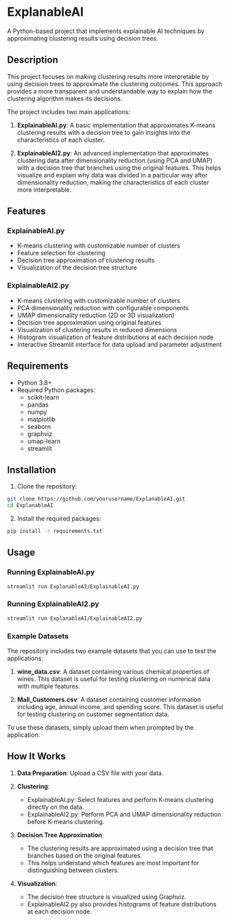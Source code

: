# ExplanableAI

A Python-based project that implements explainable AI techniques by approximating clustering results using decision trees.

## Description

This project focuses on making clustering results more interpretable by using decision trees to approximate the clustering outcomes. This approach provides a more transparent and understandable way to explain how the clustering algorithm makes its decisions.

The project includes two main applications:

1. **ExplainableAI.py**: A basic implementation that approximates K-means clustering results with a decision tree to gain insights into the characteristics of each cluster.

2. **ExplainableAI2.py**: An advanced implementation that approximates clustering data after dimensionality reduction (using PCA and UMAP) with a decision tree that branches using the original features. This helps visualize and explain why data was divided in a particular way after dimensionality reduction, making the characteristics of each cluster more interpretable.

## Features

### ExplainableAI.py
- K-means clustering with customizable number of clusters
- Feature selection for clustering
- Decision tree approximation of clustering results
- Visualization of the decision tree structure


### ExplainableAI2.py
- K-means clustering with customizable number of clusters
- PCA dimensionality reduction with configurable components
- UMAP dimensionality reduction (2D or 3D visualization)
- Decision tree approximation using original features
- Visualization of clustering results in reduced dimensions
- Histogram visualization of feature distributions at each decision node
- Interactive Streamlit interface for data upload and parameter adjustment

## Requirements

- Python 3.8+
- Required Python packages:
  - scikit-learn
  - pandas
  - numpy
  - matplotlib
  - seaborn
  - graphviz
  - umap-learn
  - streamlit

## Installation

1. Clone the repository:
```bash
git clone https://github.com/yourusername/ExplanableAI.git
cd ExplanableAI
```

2. Install the required packages:
```bash
pip install -r requirements.txt
```

## Usage

### Running ExplainableAI.py
```bash
streamlit run ExplanableAI/ExplainableAI.py
```

### Running ExplainableAI2.py
```bash
streamlit run ExplanableAI/ExplainableAI2.py
```

### Example Datasets

The repository includes two example datasets that you can use to test the applications:

1. **wine_data.csv**: A dataset containing various chemical properties of wines. This dataset is useful for testing clustering on numerical data with multiple features.

2. **Mall_Customers.csv**: A dataset containing customer information including age, annual income, and spending score. This dataset is useful for testing clustering on customer segmentation data.

To use these datasets, simply upload them when prompted by the application.

## How It Works

1. **Data Preparation**: Upload a CSV file with your data.

2. **Clustering**:
   - ExplainableAI.py: Select features and perform K-means clustering directly on the data.
   - ExplainableAI2.py: Perform PCA and UMAP dimensionality reduction before K-means clustering.

3. **Decision Tree Approximation**: 
   - The clustering results are approximated using a decision tree that branches based on the original features.
   - This helps understand which features are most important for distinguishing between clusters.

4. **Visualization**:
   - The decision tree structure is visualized using Graphviz.
   - ExplainableAI2.py also provides histograms of feature distributions at each decision node.


```